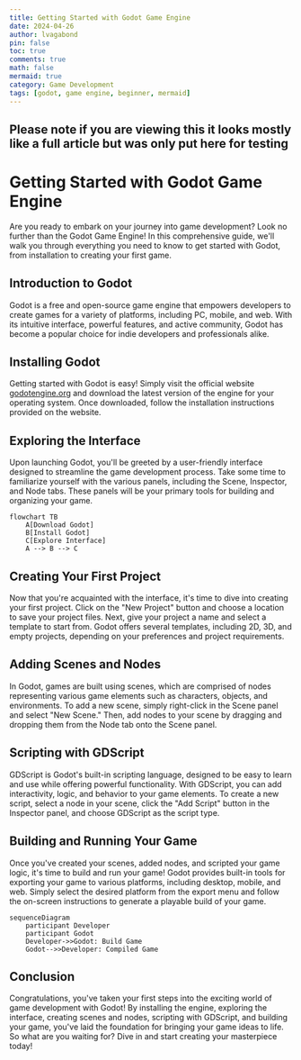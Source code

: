 ```yaml
---
title: Getting Started with Godot Game Engine
date: 2024-04-26
author: lvagabond
pin: false
toc: true
comments: true
math: false
mermaid: true
category: Game Development
tags: [godot, game engine, beginner, mermaid]
---
```


## Please note if you are viewing this it looks mostly like a full article but was only put here for testing

# Getting Started with Godot Game Engine

Are you ready to embark on your journey into game development? Look no further than the Godot Game Engine! In this comprehensive guide, we'll walk you through everything you need to know to get started with Godot, from installation to creating your first game.

## Introduction to Godot

Godot is a free and open-source game engine that empowers developers to create games for a variety of platforms, including PC, mobile, and web. With its intuitive interface, powerful features, and active community, Godot has become a popular choice for indie developers and professionals alike.

## Installing Godot

Getting started with Godot is easy! Simply visit the official website [godotengine.org](https://godotengine.org/) and download the latest version of the engine for your operating system. Once downloaded, follow the installation instructions provided on the website.

## Exploring the Interface

Upon launching Godot, you'll be greeted by a user-friendly interface designed to streamline the game development process. Take some time to familiarize yourself with the various panels, including the Scene, Inspector, and Node tabs. These panels will be your primary tools for building and organizing your game.

  
```mermaid
flowchart TB
    A[Download Godot]
    B[Install Godot]
    C[Explore Interface]
    A --> B --> C
```

## Creating Your First Project

Now that you're acquainted with the interface, it's time to dive into creating your first project. Click on the "New Project" button and choose a location to save your project files. Next, give your project a name and select a template to start from. Godot offers several templates, including 2D, 3D, and empty projects, depending on your preferences and project requirements.

## Adding Scenes and Nodes

In Godot, games are built using scenes, which are comprised of nodes representing various game elements such as characters, objects, and environments. To add a new scene, simply right-click in the Scene panel and select "New Scene." Then, add nodes to your scene by dragging and dropping them from the Node tab onto the Scene panel.

## Scripting with GDScript

GDScript is Godot's built-in scripting language, designed to be easy to learn and use while offering powerful functionality. With GDScript, you can add interactivity, logic, and behavior to your game elements. To create a new script, select a node in your scene, click the "Add Script" button in the Inspector panel, and choose GDScript as the script type.

## Building and Running Your Game

Once you've created your scenes, added nodes, and scripted your game logic, it's time to build and run your game! Godot provides built-in tools for exporting your game to various platforms, including desktop, mobile, and web. Simply select the desired platform from the export menu and follow the on-screen instructions to generate a playable build of your game.

  

```mermaid
sequenceDiagram
    participant Developer
    participant Godot
    Developer->>Godot: Build Game
    Godot-->>Developer: Compiled Game
```


## Conclusion

Congratulations, you've taken your first steps into the exciting world of game development with Godot! By installing the engine, exploring the interface, creating scenes and nodes, scripting with GDScript, and building your game, you've laid the foundation for bringing your game ideas to life. So what are you waiting for? Dive in and start creating your masterpiece today!
